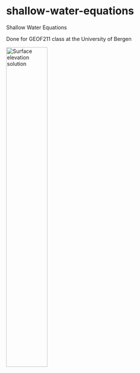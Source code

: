 # shallow-water-equations
Shallow Water Equations

Done for GEOF211 class at the University of Bergen

<img src="test1.mp4?" alt="Surface elevation solution" width="47%"></a>
